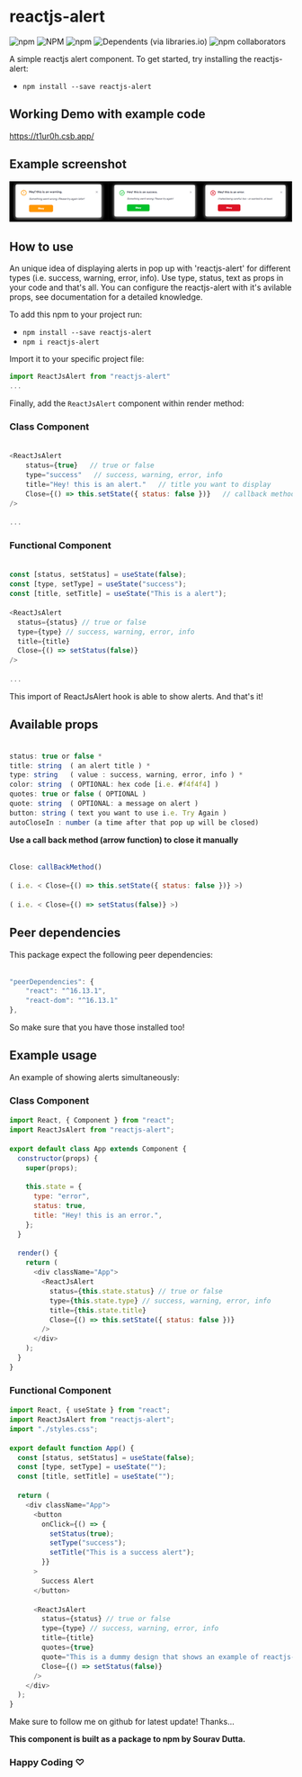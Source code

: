 # reactjs-alert

![npm](https://img.shields.io/npm/dt/reactjs-alert?style=flat-square) ![NPM](https://img.shields.io/npm/l/reactjs-alert?style=flat-square) ![npm](https://img.shields.io/npm/v/reactjs-alert?style=flat-square) ![Dependents (via libraries.io)](https://img.shields.io/github/stars/sourav-oss/reactjs-alert) ![npm collaborators](https://img.shields.io/twitter/url?style=social&url=https%3A%2F%2Ftwitter.com%2F_DuttaSourav)

A simple reactjs alert component.
To get started, try installing the reactjs-alert:

- `npm install --save reactjs-alert`

## Working Demo with example code

https://t1ur0h.csb.app/

## Example screenshot

![alt demo](./demo.png)

## How to use

An unique idea of displaying alerts in pop up with 'reactjs-alert' for different types (i.e. success, warning, error, info). Use type, status, text as props in your code and that's all. You can configure the reactjs-alert with it's avilable props, see documentation for a detailed knowledge.

To add this npm to your project run:

- `npm install --save reactjs-alert`
- `npm i reactjs-alert`

Import it to your specific project file:

```js
import ReactJsAlert from "reactjs-alert"
...
```

Finally, add the `ReactJsAlert` component within render method:

### Class Component

```js

<ReactJsAlert
    status={true}   // true or false
    type="success"   // success, warning, error, info
    title="Hey! this is an alert."   // title you want to display
    Close={() => this.setState({ status: false })}   // callback method for hide
/>

...
```

### Functional Component

```js

const [status, setStatus] = useState(false);
const [type, setType] = useState("success");
const [title, setTitle] = useState("This is a alert");

<ReactJsAlert
  status={status} // true or false
  type={type} // success, warning, error, info
  title={title}
  Close={() => setStatus(false)}
/>

...
```

This import of ReactJsAlert hook is able to show alerts.
And that's it!

## Available props

```js

status: true or false *
title: string  ( an alert title ) *
type: string   ( value : success, warning, error, info ) *
color: string  ( OPTIONAL: hex code [i.e. #f4f4f4] )
quotes: true or false ( OPTIONAL )
quote: string  ( OPTIONAL: a message on alert )
button: string ( text you want to use i.e. Try Again )
autoCloseIn : number (a time after that pop up will be closed)
```

**Use a call back method (arrow function) to close it manually**

```js

Close: callBackMethod()

( i.e. < Close={() => this.setState({ status: false })} >)

( i.e. < Close={() => setStatus(false)} >)

```

## Peer dependencies

This package expect the following peer dependencies:

```js

"peerDependencies": {
    "react": "^16.13.1",
    "react-dom": "^16.13.1"
},

```

So make sure that you have those installed too!

## Example usage

An example of showing alerts simultaneously:

### Class Component

```js
import React, { Component } from "react";
import ReactJsAlert from "reactjs-alert";

export default class App extends Component {
  constructor(props) {
    super(props);

    this.state = {
      type: "error",
      status: true,
      title: "Hey! this is an error.",
    };
  }

  render() {
    return (
      <div className="App">
        <ReactJsAlert
          status={this.state.status} // true or false
          type={this.state.type} // success, warning, error, info
          title={this.state.title}
          Close={() => this.setState({ status: false })}
        />
      </div>
    );
  }
}
```

### Functional Component

```js
import React, { useState } from "react";
import ReactJsAlert from "reactjs-alert";
import "./styles.css";

export default function App() {
  const [status, setStatus] = useState(false);
  const [type, setType] = useState("");
  const [title, setTitle] = useState("");

  return (
    <div className="App">
      <button
        onClick={() => {
          setStatus(true);
          setType("success");
          setTitle("This is a success alert");
        }}
      >
        Success Alert
      </button>

      <ReactJsAlert
        status={status} // true or false
        type={type} // success, warning, error, info
        title={title}
        quotes={true}
        quote="This is a dummy design that shows an example of reactjs-alert"
        Close={() => setStatus(false)}
      />
    </div>
  );
}
```

Make sure to follow me on github for latest update! Thanks...

**This component is built as a package to npm by Sourav Dutta.**

### Happy Coding ♡

